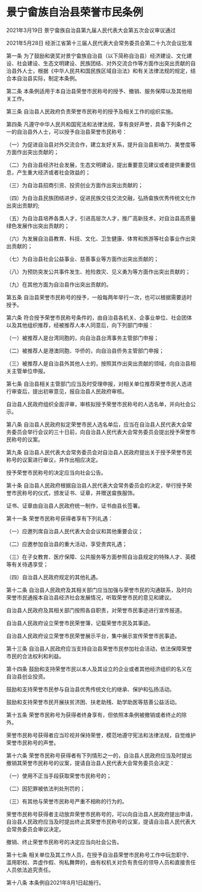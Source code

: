 # 景宁畲族自治县荣誉市民条例

2021年3月19日 景宁畲族自治县第九届人民代表大会第五次会议审议通过

2021年5月28日 经浙江省第十三届人民代表大会常务委员会第二十九次会议批准

<!-- INFO END -->

第一条 为了鼓励和褒奖对景宁畲族自治县（以下简称自治县）经济建设、文化建设、社会建设、生态文明建设、民族团结、对外交流合作等方面作出突出贡献的自治县外人士，根据《中华人民共和国民族区域自治法》和有关法律法规的规定，结合本自治县实际，制定本条例。

第二条 本条例适用于本自治县荣誉市民称号的授予、撤销、服务保障以及其他相关工作。

第三条 自治县人民政府负责荣誉市民称号的授予及相关工作的组织实施。

第四条 凡遵守中华人民共和国宪法和法律法规，享有良好声誉，具备下列条件之一的自治县外人士，可以授予自治县荣誉市民称号：

（一）为促进自治县对外交流合作，建立友好关系，提升自治县影响力、美誉度等方面作出突出贡献的；

（二）为自治县经济社会发展，生态文明建设，提出重要意见建议或者提供重要信息，产生重大经济或者社会效益的；

（三）为自治县招商引资、投资创业方面作出突出贡献的；

（四）为自治县民族团结进步，促进民族交往交流交融，弘扬畲族优秀传统文化作出突出贡献的;

（五）为自治县培养各类人才，引进高层次人才，推广高新技术，对自治县高质量绿色发展作出突出贡献的；

（六）为发展自治县教育、科技、文化、卫生健康、体育和旅游等社会事业作出突出贡献的；

（七）为自治县社会公益事业、慈善事业等方面作出突出贡献的；

（八）为预防突发公共事件发生、抢险救灾、见义勇为等方面作出突出贡献的；

（九）在其他方面为自治县作出突出贡献的。

第五条 自治县荣誉市民称号的授予，一般每两年举行一次，也可以根据需要适时授予。

第六条 符合授予荣誉市民称号条件的，由自治县各机关、企事业单位、社会团体以及其他组织推荐，经被推荐人本人同意后，向下列部门申报：

（一）被推荐人是台湾同胞的，向自治县台湾事务主管部门申报；

（二）被推荐人是港澳同胞、华侨的，向自治县侨务主管部门申报；

（三）被推荐人是自治县外其他人士的，按照其作出突出贡献的领域，向自治县相关主管单位申报。

第七条 自治县相关主管部门应当及时受理申报，对相关单位推荐荣誉市民人选进行审查后，提出初审意见，报自治县人民政府审核。

自治县人民政府组织全面评审，审核拟授予荣誉市民称号的人选名单，并向社会公示。

第八条 自治县人民政府拟定荣誉市民人选名单后，应当在自治县人民代表大会常务委员会举行会议的三十日前，向自治县人民代表大会常务委员会提出授予荣誉市民称号的议案。

第九条 自治县人民代表大会常务委员会对自治县人民政府提出关于授予荣誉市民称号的议案进行审议，并作出相应决定。

授予荣誉市民称号的决定应当向社会公告。

第十条 自治县人民政府根据自治县人民代表大会常务委员会的决定，举行授予荣誉市民称号的仪式，颁发证书、证章，并赠送畲族服饰。

证书、证章由自治县人民政府统一制作，证书由县长签署。

第十一条 荣誉市民称号获得者享有下列礼遇：

（一）应邀列席自治县人民代表大会会议和其他重要会议；

（二）应邀参加自治县的重大活动，享受贵宾礼遇；

（三）在子女教育、医疗保障、公共服务等方面参照自治县规定的特殊人才、英模等有关待遇享受；

（四）自治县人民政府规定的其他礼遇。

第十二条 自治县人民政府及其相关部门应当加强与荣誉市民的沟通联系，及时向荣誉市民通报本自治县经济社会发展情况，听取荣誉市民的意见和建议。

自治县人民政府及其相关部门按照各自职责，对荣誉市民事迹进行宣传报道。

自治县人民政府设立荣誉市民荣誉簿，记载荣誉市民及其事迹。

自治县人民政府设立荣誉市民荣誉展示平台，集中展示宣传荣誉市民事迹。

第十三条 自治县人民政府应当支持自治县荣誉市民参加社会活动，依法保障荣誉市民的合法权利和利益。

第十四条 鼓励和支持荣誉市民以本人及其设立的企业或者其他经济组织的名义在自治县创业投资。

鼓励和支持荣誉市民参与自治县优秀传统文化的继承、保护和弘扬活动。

鼓励和支持荣誉市民开展扶贫济困、扶老助残、助学助医等慈善公益活动。

第十五条 荣誉市民称号为获得者终身享有，但依照本条例被撤销或者终止的除外。

荣誉市民称号获得者应当珍视并保持荣誉，模范地遵守宪法和法律法规，自觉维护荣誉市民称号的声誉。

第十六条 荣誉市民称号获得者有下列情形之一的，自治县人民政府应当及时提出撤销其荣誉市民称号的议案，提请自治县人民代表大会常务委员会决定：

（一）使用不正当手段获取荣誉市民称号的；

（二）因犯罪被依法判处刑罚的；

（三）有其他与荣誉市民称号严重不相称的行为的。

荣誉市民称号获得者主动放弃荣誉市民称号的，可以向自治县人民政府提出申请，自治县人民政府应当及时提出终止其荣誉市民称号的议案，提请自治县人民代表大会常务委员会审议决定。

撤销、终止荣誉市民称号的决定应当向社会公告。

第十七条 相关单位及其工作人员，在授予自治县荣誉市民称号工作中玩忽职守、滥用职权、弄虚作假、徇私舞弊的，由有权机关对负有责任的领导人员和直接责任人员依法追究责任。

第十八条 本条例自2021年8月1日起施行。